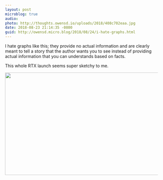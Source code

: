 ```yaml
---
layout: post
microblog: true
audio: 
photo: http://thoughts.owensd.io/uploads/2018/408c702eaa.jpg
date: 2018-08-23 21:14:35 -0800
guid: http://owensd.micro.blog/2018/08/24/i-hate-graphs.html
---
```

I hate graphs like this; they provide no actual information and are clearly meant to tell a story that the author wants you to see instead of providing actual information that you can understands based on facts.

This whole RTX launch seems super sketchy to me.

<img src="http://thoughts.owensd.io/uploads/2018/408c702eaa.jpg" width="600" height="337" />
